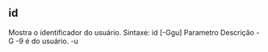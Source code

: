 ## id
Mostra o identificador do usuário.
Sintaxe: id [-Ggu]
Parametro Descrição
-G
-9 é
do usuário.
-u


